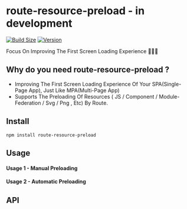 # route-resource-preload - in development
[![Build Size](https://img.shields.io/bundlephobia/minzip/route-resource-preload?label=bundle%20size)](https://bundlephobia.com/result?p=route-resource-preload)
[![Version](https://img.shields.io/npm/v/route-resource-preload?style=flat)](https://www.npmjs.com/package/route-resource-preload)

Focus On Improving The First Screen Loading Experience 🚀🚀🚀

## Why do you need route-resource-preload ?
- Improving The First Screen Loading Experience Of Your SPA(Single-Page App), Just Like MPA(Multi-Page App) 
- Supports The Preloading Of Resources ( JS / Component / Module-Federation / Svg / Png , Etc) By Route.

## Install
```shell
npm install route-resource-preload
```

## Usage
#### Usage 1 - Manual Preloading



#### Usage 2 - Automatic Preloading


## API

